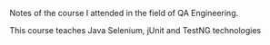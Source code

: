 Notes of the course I attended in the field of QA Engineering.

This course teaches Java Selenium, jUnit and TestNG technologies
